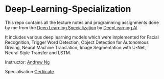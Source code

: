 # Deep-Learning-Specialization
This repo contains all the lecture notes and programming assignments done by me from the [Deep Learning Specialization](https://www.coursera.org/specializations/deep-learning?utm_source=gg&utm_medium=sem&utm_campaign=17-DeepLearning-IN&utm_content=B2C&campaignid=6495527979&adgroupid=73202341370&device=c&keyword=deep%20learning%20specialization&matchtype=e&network=g&devicemodel=&adpostion=&creativeid=381790097712&hide_mobile_promo&gclid=Cj0KCQjwheyUBhD-ARIsAHJNM-OOp6SdniZ7ng746DEii5vcEBGZCXNem2LWOxmqB0LAIYDovzixXlUaAmrjEALw_wcB) by [DeepLearning.AI](https://www.deeplearning.ai/). 

It includes various deep learning models which were implemented for Facial Recognition, Trigger Word Detection, Object Detection for Autonomous Driving, Neural Machine Translation, Image Segmentation with U-Net, Neural Style Transfer and LSTM.

Instructor: [Andrew Ng](https://www.andrewng.org/)

Specialisation [Certiicate](https://www.coursera.org/account/accomplishments/specialization/certificate/TMHR9WZYALDZ)

